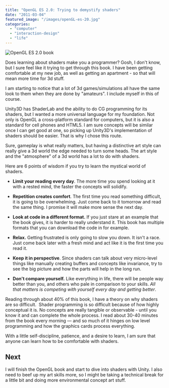 ```yaml
---
title: "OpenGL ES 2.0: Trying to demystify shaders"
date: "2011-03-04"
featured_image: "/images/openGL-es-20.jpg"
categories: 
  - "computer"
  - "interaction-design"
  - "life"
---
```


![OpenGL ES 2.0 book](/images/openGL-es-20.jpg "openGL-es-20")

Does learning about shaders make you a programmer? Gosh, I don't know, but I sure feel like it trying to get through this book. I have been getting comfortable at my new job, as well as getting an apartment - so that will mean more time for 3d stuff.

I am starting to notice that a lot of 3d games/simulations all have the same look to them when they are done by "amateurs". I include myself in this of course.

Unity3D has ShaderLab and the ability to do CG programming for its shaders, but I wanted a more universal language for my foundation. Not only is OpenGL a cross-platform standard for computers, but it is also a standard for cell phones and HTML5. I am sure concepts will be similar once I can get good at one, so picking up Unity3D's implementation of shaders should be easier. That is why I chose this route.

Sure, gameplay is what really matters, but having a distinctive art style can really give a 3d world the edge needed to turn some heads. The art style and the "atmosphere" of a 3d world has a lot to do with shaders.

Here are 6 points of wisdom if you try to learn the mystical world of shaders.

- **Limit your reading every day**. The more time you spend looking at it with a rested mind, the faster the concepts will solidify.

- **Repetition creates comfort**. The first time you read something difficult, it is going to be overwhelming. Just come back to it tomorrow and read the same thing. I promise it will make more sense the next day.
- **Look at code in a different format.** If you just stare at an example that the book gives, it is harder to really understand it. This book has multiple formats that you can download the code in for example.
- **Relax.** Getting frustrated is only going to slow you down. It isn't a race. Just come back later with a fresh mind and act like it is the first time you read it.
- **Keep it in perspective**. Since shaders can talk about very micro-level things like manually creating buffers and concepts like invariance, try to see the big picture and how the parts will help in the long run.
- **Don't compare yourself.** Like everything in life, there will be people way better than you, and others who pale in comparison to your skills. _All that matters is competing with yourself every day and getting better_.

Reading through about 40% of this book, I have a theory on why shaders are so difficult.  Shader programming is so difficult because of how highly conceptual it is. No concepts are really tangible or observable - until you know it and can complete the whole process. I read about 30-40 minutes from the book every morning — and so much of it hinges on low level programming and how the graphics cards process everything.

With a little self-discipline, patience, and a desire to learn, I am sure that anyone can learn how to be comfortable with shaders.

## Next

I will finish the OpenGL book and start to dive into shaders with Unity. I also need to beef up my art skills more, so I might be taking a technical break for a little bit and doing more environmental concept art stuff.
